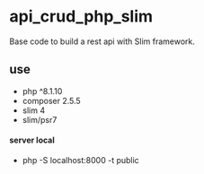 # api_crud_php_slim
Base code to build a rest api with Slim framework.

## use
* php ^8.1.10
* composer 2.5.5
* slim 4
* slim/psr7


#### server local
- php -S localhost:8000 -t public